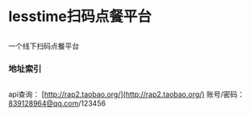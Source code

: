 # lesstime扫码点餐平台
##
一个线下扫码点餐平台

### 地址索引
##
api查询： [http://rap2.taobao.org/](http://rap2.taobao.org/)  账号/密码：839128964@qq.com/123456



